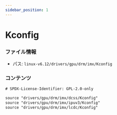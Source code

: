 ```yaml
---
sidebar_position: 1
---
```

# Kconfig

### ファイル情報

- パス: `linux-v6.12/drivers/gpu/drm/imx/Kconfig`

### コンテンツ

```txt
# SPDX-License-Identifier: GPL-2.0-only

source "drivers/gpu/drm/imx/dcss/Kconfig"
source "drivers/gpu/drm/imx/ipuv3/Kconfig"
source "drivers/gpu/drm/imx/lcdc/Kconfig"

```
